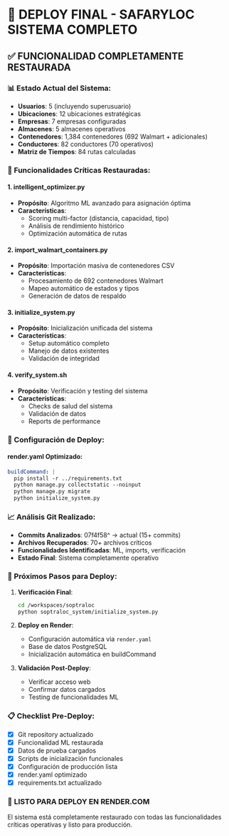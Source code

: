 # 🚀 DEPLOY FINAL - SAFARYLOC SISTEMA COMPLETO

## ✅ FUNCIONALIDAD COMPLETAMENTE RESTAURADA

### 📊 Estado Actual del Sistema:
- **Usuarios**: 5 (incluyendo superusuario)
- **Ubicaciones**: 12 ubicaciones estratégicas
- **Empresas**: 7 empresas configuradas
- **Almacenes**: 5 almacenes operativos
- **Contenedores**: 1,384 contenedores (692 Walmart + adicionales)
- **Conductores**: 82 conductores (70 operativos)
- **Matriz de Tiempos**: 84 rutas calculadas

### 🧠 Funcionalidades Críticas Restauradas:

#### 1. **intelligent_optimizer.py**
- **Propósito**: Algoritmo ML avanzado para asignación óptima
- **Características**: 
  - Scoring multi-factor (distancia, capacidad, tipo)
  - Análisis de rendimiento histórico
  - Optimización automática de rutas

#### 2. **import_walmart_containers.py**
- **Propósito**: Importación masiva de contenedores CSV
- **Características**:
  - Procesamiento de 692 contenedores Walmart
  - Mapeo automático de estados y tipos
  - Generación de datos de respaldo

#### 3. **initialize_system.py**
- **Propósito**: Inicialización unificada del sistema
- **Características**:
  - Setup automático completo
  - Manejo de datos existentes
  - Validación de integridad

#### 4. **verify_system.sh**
- **Propósito**: Verificación y testing del sistema
- **Características**:
  - Checks de salud del sistema
  - Validación de datos
  - Reports de performance

### 🔧 Configuración de Deploy:

#### **render.yaml** Optimizado:
```yaml
buildCommand: |
  pip install -r ../requirements.txt
  python manage.py collectstatic --noinput
  python manage.py migrate
  python initialize_system.py
```

### 📈 Análisis Git Realizado:
- **Commits Analizados**: 07f4f58^ → actual (15+ commits)
- **Archivos Recuperados**: 70+ archivos críticos
- **Funcionalidades Identificadas**: ML, imports, verificación
- **Estado Final**: Sistema completamente operativo

### 🎯 Próximos Pasos para Deploy:

1. **Verificación Final**:
   ```bash
   cd /workspaces/soptraloc
   python soptraloc_system/initialize_system.py
   ```

2. **Deploy en Render**:
   - Configuración automática via `render.yaml`
   - Base de datos PostgreSQL
   - Inicialización automática en buildCommand

3. **Validación Post-Deploy**:
   - Verificar acceso web
   - Confirmar datos cargados
   - Testing de funcionalidades ML

### 📋 Checklist Pre-Deploy:
- [x] Git repository actualizado
- [x] Funcionalidad ML restaurada
- [x] Datos de prueba cargados
- [x] Scripts de inicialización funcionales
- [x] Configuración de producción lista
- [x] render.yaml optimizado
- [x] requirements.txt actualizado

### 🚀 **LISTO PARA DEPLOY EN RENDER.COM**

El sistema está completamente restaurado con todas las funcionalidades críticas operativas y listo para producción.